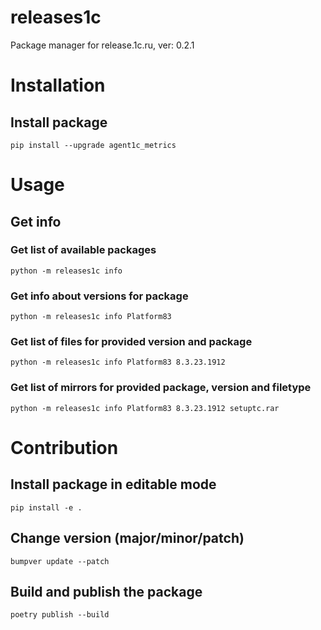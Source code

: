 # releases1c
Package manager for release.1c.ru, ver: 0.2.1

# Installation

## Install package

```
pip install --upgrade agent1c_metrics
```

# Usage

## Get info

### Get list of available packages 
```
python -m releases1c info
```

### Get info about versions for package

```
python -m releases1c info Platform83
```

### Get list of files for provided version and package

```
python -m releases1c info Platform83 8.3.23.1912
```

### Get list of mirrors for provided package, version and filetype

```
python -m releases1c info Platform83 8.3.23.1912 setuptc.rar
```

# Contribution

## Install package in editable mode

```
pip install -e .
```

## Change version (major/minor/patch)

```
bumpver update --patch
```

## Build and publish the package

```
poetry publish --build
```